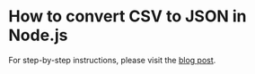 # How to convert CSV to JSON in Node.js

For step-by-step instructions, please visit the [blog post](https://attacomsian.com/blog/nodejs-convert-csv-to-json).

